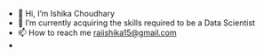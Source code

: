 - 👋 Hi, I’m Ishika Choudhary 
- 🌱 I’m currently acquiring the skills required to be a Data Scientist 
- 📫 How to reach me raiishika15@gmail.com
- 

<!---
Ishika1512/Ishika1512 is a ✨ special ✨ repository because its `README.md` (this file) appears on your GitHub profile.
You can click the Preview link to take a look at your changes.
--->
